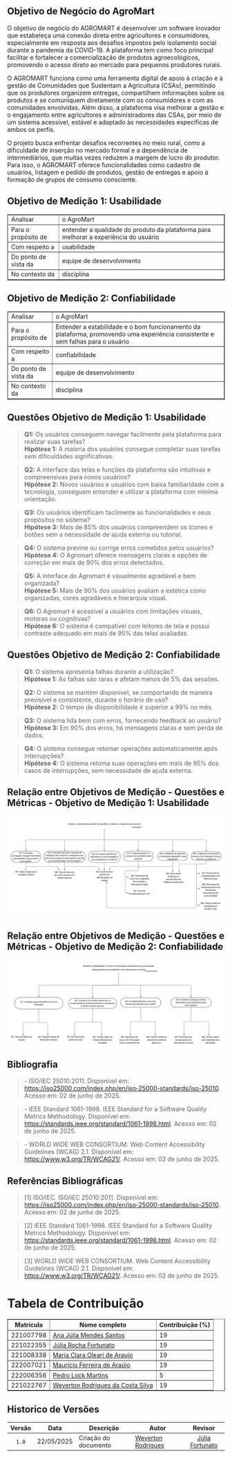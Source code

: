 ## Objetivo de Negócio do AgroMart

O objetivo de negócio do AGROMART é desenvolver um software inovador que estabeleça uma conexão direta entre agricultores e consumidores, especialmente em resposta aos desafios impostos pelo isolamento social durante a pandemia da COVID-19. A plataforma tem como foco principal facilitar e fortalecer a comercialização de produtos agroecológicos, promovendo o acesso direto ao mercado para pequenos produtores rurais.

O AGROMART funciona como uma ferramenta digital de apoio à criação e à gestão de Comunidades que Sustentam a Agricultura (CSAs), permitindo que os produtores organizem entregas, compartilhem informações sobre os produtos e se comuniquem diretamente com os consumidores e com as comunidades envolvidas. Além disso, a plataforma visa melhorar a gestão e o engajamento entre agricultores e administradores das CSAs, por meio de um sistema acessível, estável e adaptado às necessidades específicas de ambos os perfis.

O projeto busca enfrentar desafios recorrentes no meio rural, como a dificuldade de inserção no mercado formal e a dependência de intermediários, que muitas vezes reduzem a margem de lucro do produtor. Para isso, o AGROMART oferece funcionalidades como cadastro de usuários, listagem e pedido de produtos, gestão de entregas e apoio à formação de grupos de consumo consciente.

## Objetivo de Medição 1: Usabilidade

<table border="1">
  <tr>
    <td>Analisar</td>
    <td>o AgroMart</td>
  </tr>
  <tr>
    <td>Para o propósito de</td>
    <td>entender a qualidade do produto da plataforma para melhorar a experiência do usuário</td>
  </tr>
  <tr>
    <td>Com respeito a</td>
    <td>usabilidade</td>
  </tr>
  <tr>
    <td>Do ponto de vista da</td>
    <td>equipe de desenvolvimento</td>
  </tr>
  <tr>
    <td>No contexto da</td>
    <td>disciplina</td>
  </tr>
</table>

## Objetivo de Medição 2: Confiabilidade

<table border="1">
  <tr>
    <td>Analisar</td>
    <td>o AgroMart</td>
  </tr>
  <tr>
    <td>Para o propósito de</td>
    <td>Entender a estabilidade e o bom funcionamento da plataforma, promovendo uma experiência consistente e sem falhas para o usuário</td>
  </tr>
  <tr>
    <td>Com respeito a</td>
    <td>confiabilidade</td>
  </tr>
  <tr>
    <td>Do ponto de vista da</td>
    <td>equipe de desenvolvimento</td>
  </tr>
  <tr>
    <td>No contexto da</td>
    <td>disciplina</td>
  </tr>
</table>

## Questões Objetivo de Medição 1: Usabilidade

> **Q1:** Os usuários conseguem navegar facilmente pela plataforma para realizar suas tarefas?  
**Hipótese 1:** A maioria dos usuários consegue completar suas tarefas sem dificuldades significativas.

> **Q2:** A interface das telas e funções da plataforma são intuitivas e compreensivas para novos usuários?  
**Hipótese 2:** Novos usuários e usuários com baixa familiaridade com a tecnologia, conseguem entender e utilizar a plataforma com mínima orientação.

> **Q3:** Os usuários identificam facilmente as funcionalidades e seus propósitos no sistema?  
**Hipótese 3:** Mais de 85% dos usuários compreendem os ícones e botões sem a necessidade de ajuda externa ou tutorial.

> **Q4:** O sistema previne ou corrige erros cometidos pelos usuários?  
**Hipótese 4:** O Agromart oferece mensagens claras e opções de correção em mais de 90% dos erros detectados.

> **Q5:** A interface do Agromart é visualmente agradável e bem organizada?  
**Hipótese 5:** Mais de 90% dos usuários avaliam a estética como organizadas, cores agradáveis e hierarquia visual.

> **Q6:** O Agromart é acessível a usuários com limitações visuais, motoras ou cognitivas?  
**Hipótese 6:** O sistema é compatível com leitores de tela e possui contraste adequado em mais de 95% das telas avaliadas.

## Questões Objetivo de Medição 2: Confiabilidade

> **Q1:** O sistema apresenta falhas durante a utilização?  
**Hipótese 1:** As falhas são raras e afetam menos de 5% das sessões.

> **Q2:** O sistema se mantém disponível, se comportando de maneira previsível e consistente, durante o horário de uso?  
**Hipótese 2:** O tempo de disponibilidade é superior a 99% no mês.

> **Q3:** O sistema lida bem com erros, fornecendo feedback ao usuário?  
**Hipótese 3:** Em 90% dos erros, há mensagens claras e sem perda de dados.

> **Q4:** O sistema consegue retomar operações automaticamente após interrupções?  
**Hipótese 4:** O sistema retoma suas operações em mais de 95% dos casos de interrupções, sem necessidade de ajuda externa.

## Relação entre Objetivos de Medição - Questões e Métricas - Objetivo de Medição 1: Usabilidade

<!--
<div style="width: 640px; height: 480px; margin: 10px; position: relative;"><iframe allowfullscreen frameborder="0" style="width:640px; height:480px" src="https://lucid.app/documents/embedded/528adcf3-936a-4628-815a-332c93e97a77" id="xzNge43~wSc2"></iframe></div>
-->

![Questões e Métricas - Usabilidade](../assets/img/questoes-metricas-usabilidade.jpg)

## Relação entre Objetivos de Medição - Questões e Métricas - Objetivo de Medição 2: Confiabilidade

<!--
<div style="width: 640px; height: 480px; margin: 10px; position: relative;"><iframe allowfullscreen frameborder="0" style="width:640px; height:480px" src="https://lucid.app/documents/embedded/204674cd-d3bd-4ca0-b8c3-4cf8daec7142" id="GENgbFXe6QNI"></iframe></div>
-->

![Questões e Métricas - Confiabilidade](../assets/img/questoes-metricas-confiabilidade.jpg)

## Bibliografia
> \- ISO/IEC 25010:2011. Disponível em: https://iso25000.com/index.php/en/iso-25000-standards/iso-25010. Acesso em: 02 de junho de 2025.

> \- IEEE Standard 1061-1998. IEEE Standard for a Software Quality Metrics Methodology. Disponível em: https://standards.ieee.org/standard/1061-1998.html. Acesso em: 02 de junho de 2025.

> \- WORLD WIDE WEB CONSORTIUM. Web Content Accessibility Guidelines (WCAG) 2.1. Disponível em: https://www.w3.org/TR/WCAG21/. Acesso em: 02 de junho de 2025.

## Referências Bibliográficas

> [1] ISO/IEC. ISO/IEC 25010:2011. Disponível em: https://iso25000.com/index.php/en/iso-25000-standards/iso-25010. Acesso em: 02 de junho de 2025.

> [2] IEEE Standard 1061-1998. IEEE Standard for a Software Quality Metrics Methodology. Disponível em: https://standards.ieee.org/standard/1061-1998.html. Acesso em: 02 de junho de 2025.

> [3] WORLD WIDE WEB CONSORTIUM. Web Content Accessibility Guidelines (WCAG) 2.1. Disponível em: https://www.w3.org/TR/WCAG21/. Acesso em: 02 de junho de 2025.

# Tabela de Contribuição

<div align="center">
  <table border="1">
    <thead>
      <tr>
        <th>Matrícula</th>
        <th>Nome completo</th>
        <th>Contribuição (%)</th>
      </tr>
    </thead>
    <tbody>
      <tr>
        <td>221007798</td>
        <td><a href="https://github.com/ailujana">Ana Júlia Mendes Santos</a></td>
        <td>19</td>
      </tr>
      <tr>
        <td>221022355</td>
        <td><a href="https://github.com/julia-fortunato">Júlia Rocha Fortunato</a></td>
        <td>19</td>
      </tr>
      <tr>
        <td>221008338</td>
        <td><a href="https://github.com/Oleari19">Maria Clara Oleari de Araujo</a></td>
        <td>19</td>
      </tr>
      <tr>
        <td>222007021</td>
        <td><a href="https://github.com/mauricio-araujoo">Maurício Ferreira de Araújo</a></td>
        <td>19</td>
      </tr>
      <tr>
        <td>222006356</td>
        <td><a href="https://github.com/PedroLock">Pedro Lock Martins</a></td>
        <td>5</td>
      </tr>
      <tr>
        <td>221022767</td>
        <td><a href="https://github.com/vevetin">Weverton Rodrigues da Costa Silva</a></td>
        <td>19</td>
      </tr>
    </tbody>
  </table>
</div>

## Historico de Versões

|Versão|Data|Descrição|Autor|Revisor|
|:----:|----|---------|-----|:-------:|
|`1.0`|22/05/2025|Criação do documento|[Weverton Rodrigues](https://github.com/vevetin)|[Júlia Fortunato](https://github.com/julia-fortunato)|
